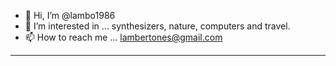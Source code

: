 - 👋 Hi, I’m @lambo1986
- 👀 I’m interested in ... synthesizers, nature, computers and travel.
- 📫 How to reach me ... lambertones@gmail.com
---
<!---
lambo1986/lambo1986 is a ✨ special ✨ repository because its `README.md` (this file) appears on your GitHub profile.
You can click the Preview link to take a look at your changes.
--->
